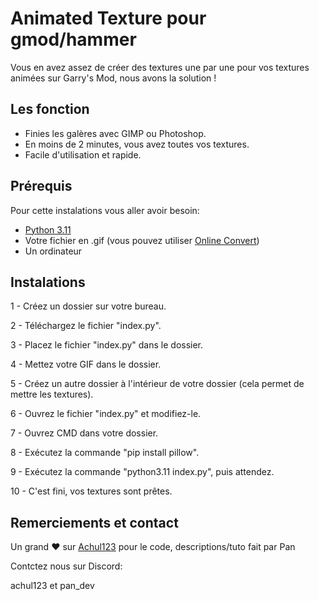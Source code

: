 # Animated Texture pour gmod/hammer

Vous en avez assez de créer des textures une par une pour vos textures animées sur Garry's Mod, nous avons la solution !

## Les fonction

- Finies les galères avec GIMP ou Photoshop.
- En moins de 2 minutes, vous avez toutes vos textures.
- Facile d'utilisation et rapide.

## Prérequis

Pour cette instalations vous aller avoir besoin:
- [Python 3.11](https://www.microsoft.com/store/productId/9NRWMJP3717K?ocid=pdpshare)
- Votre fichier en .gif (vous pouvez utiliser [Online Convert](https://image.online-convert.com/fr/convertir/mp4-en-gif))
- Un ordinateur

## Instalations

1 - Créez un dossier sur votre bureau.

2 - Téléchargez le fichier "index.py".

3 - Placez le fichier "index.py" dans le dossier.

4 - Mettez votre GIF dans le dossier.

5 - Créez un autre dossier à l'intérieur de votre dossier (cela permet de mettre les textures).

6 - Ouvrez le fichier "index.py" et modifiez-le.

7 - Ouvrez CMD dans votre dossier.

8 - Exécutez la commande "pip install pillow".

9 - Exécutez la commande "python3.11 index.py", puis attendez.

10 - C'est fini, vos textures sont prêtes.

## Remerciements et contact

Un grand ❤️ sur [Achul123](https://github.com/achul123) pour le code, descriptions/tuto fait par Pan

Contctez nous sur Discord:

achul123 et pan_dev
